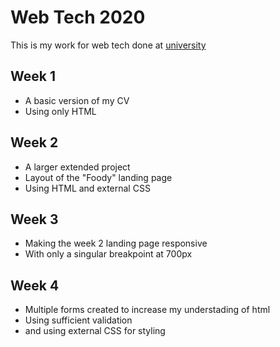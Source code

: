 # Web Tech 2020

This is my work for web tech done at [university](https://www.solent.ac.uk/)

## Week 1

* A basic version of my CV
* Using only HTML

## Week 2

* A larger extended project
* Layout of the "Foody" landing page
* Using HTML and external CSS

## Week 3

* Making the week 2 landing page responsive
* With only a singular breakpoint at 700px

## Week 4

* Multiple forms created to increase my understading of html
* Using sufficient validation
* and using external CSS for styling
